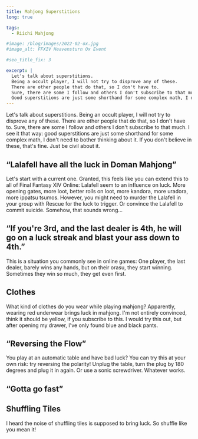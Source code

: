 ```yaml
---
title: Mahjong Superstitions
long: true

tags:
  - Riichi Mahjong

#image: /blog/images/2022-02-ox.jpg
#image_alt: FFXIV Heavensturn Ox Event

#seo_title_fix: 3

excerpt: |
  Let's talk about superstitions.
  Being a occult player, I will not try to disprove any of these.
  There are other people that do that, so I don't have to.
  Sure, there are some I follow and others I don't subscribe to that much.
  Good superstitions are just some shorthand for some complex math, I don't need to bother thinking about.
---
```

Let's talk about superstitions.
Being an occult player, I will not try to disprove any of these.
There are other people that do that, so I don't have to.
Sure, there are some I follow and others I don't subscribe to that much.
I see it that way: good superstitions are just some shorthand for some complex math, I don't need to bother thinking about it.
If you don't believe in these, that's fine.
Just be civil about it.

## “Lalafell have all the luck in Doman Mahjong”

Let's start with a current one.
Granted, this feels like you can extend this to all of Final Fantasy XIV Online: Lalafell seem to an influence on luck.
More opening gates, more loot, better rolls on loot, more kandora, more uradora, more ippatsu tsumos.
However, you might need to murder the Lalafell in your group with Rescue for the luck to trigger.
Or convince the Lalafell to commit suicide.
Somehow, that sounds wrong…

## “If you're 3rd, and the last dealer is 4th, he will go on a luck streak and blast your ass down to 4th.”

This is a situation you commonly see in online games:
One player, the last dealer, barely wins any hands, but on their orasu, they start winning.
Sometimes they win so much, they get even first.

## Clothes

What kind of clothes do you wear while playing mahjong?
Apparently, wearing red underwear brings luck in mahjong.
I'm not entirely convinced, think it should be yellow, if you subscribe to this.
I would try this out, but after opening my drawer, I've only found blue and black pants.

## “Reversing the Flow”

You play at an automatic table and have bad luck?
You can try this at your own risk: try reversing the polarity!
Unplug the table, turn the plug by 180 degrees and plug it in again.
Or use a sonic screwdriver.
Whatever works.

## “Gotta go fast”

## Shuffling Tiles

I heard the noise of shuffling tiles is supposed to bring luck.
So shuffle like you mean it!

